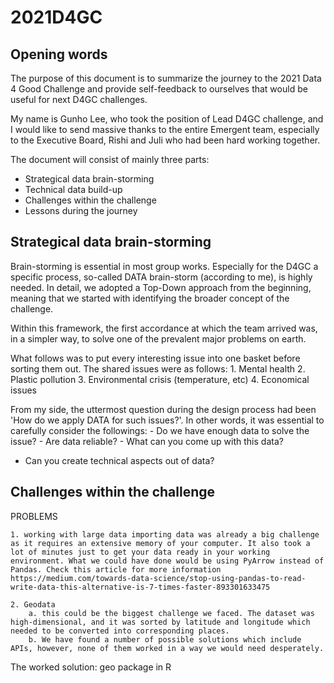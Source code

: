 # 2021D4GC

## Opening words
The purpose of this document is to summarize the journey to the 2021 Data 4 Good Challenge and provide self-feedback to ourselves that would be useful for next D4GC challenges.

My name is Gunho Lee, who took the position of Lead D4GC challenge, and I would like to send massive thanks to the entire Emergent team, especially to the Executive Board, Rishi and Juli who had been hard working together.

The document will consist of mainly three parts:
- Strategical data brain-storming
- Technical data build-up
- Challenges within the challenge
- Lessons during the journey

## Strategical data brain-storming
Brain-storming is essential in most group works. Especially for the D4GC a specific process, so-called DATA brain-storm (according to me), is highly needed. In detail, we adopted a Top-Down approach from the beginning, meaning that we started with identifying the broader concept of the challenge.

Within this framework, the first accordance at which the team arrived was, in a simpler way, to solve one of the prevalent major problems on earth.

What follows was to put every interesting issue into one basket before sorting them out. The shared issues were as follows:
	1. Mental health
	2. Plastic pollution
	3. Environmental crisis (temperature, etc)
  4. Economical issues

From my side, the uttermost question during the design process had been 'How do we apply DATA for such issues?'. In other words, it was essential to carefully consider the followings:
	- Do we have enough data to solve the issue?
	- Are data reliable?
	- What can you come up with this data?
  - Can you create technical aspects out of data?


## Challenges within the challenge
PROBLEMS  

	1. working with large data importing data was already a big challenge as it requires an extensive memory of your computer. It also took a lot of minutes just to get your data ready in your working environment. What we could have done would be using PyArrow instead of Pandas. Check this article for more information https://medium.com/towards-data-science/stop-using-pandas-to-read-write-data-this-alternative-is-7-times-faster-893301633475
		
	2. Geodata
		a. this could be the biggest challenge we faced. The dataset was high-dimensional, and it was sorted by latitude and longitude which needed to be converted into corresponding places. 
		b. We have found a number of possible solutions which include APIs, however, none of them worked in a way we would need desperately.
The worked solution: geo package in R 

